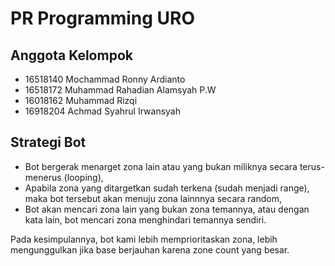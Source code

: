 # PR Programming URO
## Anggota Kelompok
- 16518140 Mochammad Ronny Ardianto 
- 16518172 Muhammad Rahadian Alamsyah P.W
- 16018162 Muhammad Rizqi 
- 16918204 Achmad Syahrul Irwansyah

## Strategi Bot
- Bot bergerak menarget zona lain atau yang bukan miliknya secara terus-menerus (looping),
- Apabila zona yang ditargetkan sudah terkena (sudah menjadi range), maka bot tersebut akan menuju zona lainnnya secara random,
- Bot akan mencari zona lain yang bukan zona temannya, atau dengan kata lain, bot mencari zona menghindari temannya sendiri.

Pada kesimpulannya, bot kami lebih memprioritaskan zona, lebih mengunggulkan jika base berjauhan karena zone count yang besar. 
